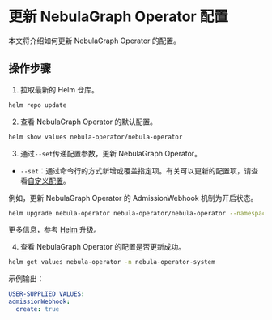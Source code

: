 # 更新 NebulaGraph Operator 配置

本文将介绍如何更新 NebulaGraph Operator 的配置。

## 操作步骤

1. 拉取最新的 Helm 仓库。

  ```bash
  helm repo update
  ``` 

2. 查看 NebulaGraph Operator 的默认配置。
   
  ```bash
  helm show values nebula-operator/nebula-operator
  ```

3. 通过`--set`传递配置参数，更新 NebulaGraph Operator。

  - `--set`：通过命令行的方式新增或覆盖指定项。有关可以更新的配置项，请查看[自定义配置](3.1.customize-installation.md)。
  
  例如，更新 NebulaGraph Operator 的 AdmissionWebhook 机制为开启状态。

  ```bash
  helm upgrade nebula-operator nebula-operator/nebula-operator --namespace=nebula-operator-system --version={{operator.release}} --set admissionWebhook.create=true
  ```

  更多信息，参考 [Helm 升级](https://helm.sh/docs/helm/helm_upgrade/)。

4. 查看 NebulaGraph Operator 的配置是否更新成功。

  ```bash
  helm get values nebula-operator -n nebula-operator-system
  ```

  示例输出：

  ```yaml
  USER-SUPPLIED VALUES:
  admissionWebhook:
    create: true
  ```


